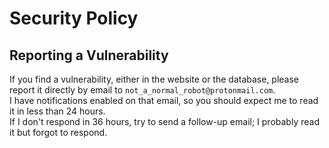 # Security Policy

## Reporting a Vulnerability

If you find a vulnerability, either in the website or the database, please report it directly by email to `not_a_normal_robot@protonmail.com`.  
I have notifications enabled on that email, so you should expect me to read it in less than 24 hours.  
If I don't respond in 36 hours, try to send a follow-up email; I probably read it but forgot to respond.
